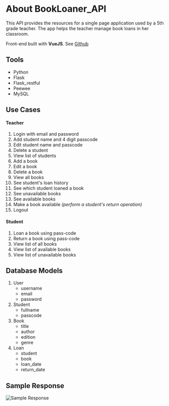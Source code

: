 # About BookLoaner_API
This API provides the resources for a single page application used by a 5th grade teacher. The app helps the teacher manage book loans in her classroom.

Front-end built with **VueJS**. See [Github](https://github.com/bjfikky/BookLoaner_Vue)

## Tools

 - Python 
 - Flask
 - Flask_restful
 - Peewee
 - MySQL

## Use Cases
#### Teacher
 1. Login with email and password
 2. Add student name and 4 digit passcode
 3. Edit student name and passcode
 4. Delete a student
 5. View list of students
 6. Add a book 
 7. Edit a book
 8. Delete a book
 9. View all books 
 10. See student's loan history
 11. See which student loaned a book
 12. See unavailable books 
 13. See available books
 14. Make a book available *(perform a student's return operation)*
 15.  Logout 

#### Student
1. Loan a book using pass-code
2. Return a book using pass-code
3. View list of all books
4. View list of available books
5. View list of unavailable books

## Database Models

1. User
    - username
    - email
    - password
2. Student
    - fullname
    - passcode
3. Book
    - title
    - author
    - edition
    - genre
4. Loan
    - student
    - book
    - loan_date
    - return_date
    
## Sample Response

![Sample Response](https://www.flickr.com/gp/167588495@N05/8gbi7b)